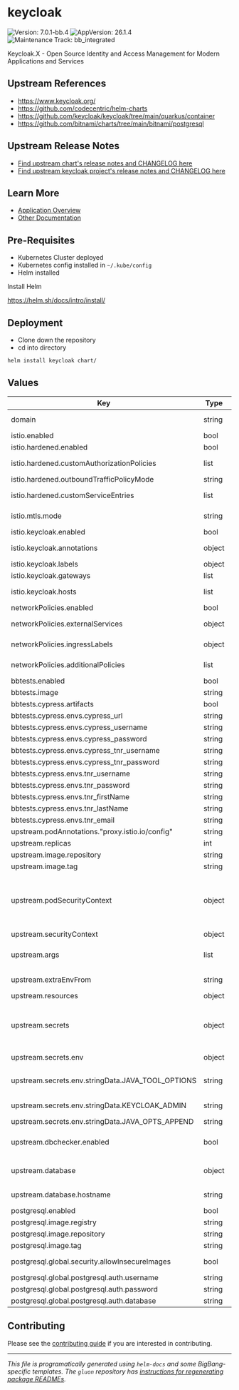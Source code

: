 <!-- Warning: Do not manually edit this file. See notes on gluon + helm-docs at the end of this file for more information. -->
# keycloak

![Version: 7.0.1-bb.4](https://img.shields.io/badge/Version-7.0.1--bb.4-informational?style=flat-square) ![AppVersion: 26.1.4](https://img.shields.io/badge/AppVersion-26.1.4-informational?style=flat-square) ![Maintenance Track: bb_integrated](https://img.shields.io/badge/Maintenance_Track-bb_integrated-green?style=flat-square)

Keycloak.X - Open Source Identity and Access Management for Modern Applications and Services

## Upstream References

- <https://www.keycloak.org/>
- <https://github.com/codecentric/helm-charts>
- <https://github.com/keycloak/keycloak/tree/main/quarkus/container>
- <https://github.com/bitnami/charts/tree/main/bitnami/postgresql>

## Upstream Release Notes

- [Find upstream chart's release notes and CHANGELOG here](https://github.com/codecentric/helm-charts/releases)
- [Find upstream keycloak project's release notes and CHANGELOG here](https://www.keycloak.org/docs/latest/release_notes/index.html)

## Learn More

- [Application Overview](docs/overview.md)
- [Other Documentation](docs/)

## Pre-Requisites

- Kubernetes Cluster deployed
- Kubernetes config installed in `~/.kube/config`
- Helm installed

Install Helm

https://helm.sh/docs/intro/install/

## Deployment

- Clone down the repository
- cd into directory

```bash
helm install keycloak chart/
```

## Values

| Key | Type | Default | Description |
|-----|------|---------|-------------|
| domain | string | `"dev.bigbang.mil"` | The base domain for all Big Bang components. Keycloak will be available at keycloak.%domain% |
| istio.enabled | bool | `false` | Enable or disable Istio |
| istio.hardened.enabled | bool | `false` | Enable or disable istio's hardened mode |
| istio.hardened.customAuthorizationPolicies | list | `[]` | Custom authorization policies to be applied to the keycloak namespace |
| istio.hardened.outboundTrafficPolicyMode | string | `"REGISTRY_ONLY"` | Specify the Istio outbound traffic policy mode |
| istio.hardened.customServiceEntries | list | `[]` | Custom service entries to be applied to the keycloak namespace |
| istio.mtls.mode | string | `"STRICT"` | PERMISSIVE = Allow both plain text and mutual TLS traffic |
| istio.keycloak.enabled | bool | `false` | Enable or disable the istio virtual service for keycloak |
| istio.keycloak.annotations | object | `{}` | Additional annotations to be added to the istio virtual service |
| istio.keycloak.labels | object | `{}` | Additional labels to be added to the istio virtual service |
| istio.keycloak.gateways | list | `["istio-gateway/passthrough-ingressgateway"]` | Specify the istio gateways to be used for keycloak |
| istio.keycloak.hosts | list | `["keycloak.{{ .Values.domain }}"]` | Specify the hostnames from which keycloak will be accessible |
| networkPolicies.enabled | bool | `false` | Enable or disable the bundled network policies |
| networkPolicies.externalServices | object | `{}` | Configure external services that keycloak needs to access |
| networkPolicies.ingressLabels | object | `{"app":"istio-ingressgateway","istio":"ingressgateway"}` | Configures labelSelectors for network policies allowing ingress from istio gateways |
| networkPolicies.additionalPolicies | list | `[]` | Configures additional network policies beyond the ones bundled with the chart |
| bbtests.enabled | bool | `false` | Enables the Big Bang test hooks |
| bbtests.image | string | `"registry1.dso.mil/ironbank/big-bang/base:2.1.0"` |  |
| bbtests.cypress.artifacts | bool | `true` |  |
| bbtests.cypress.envs.cypress_url | string | `"http://keycloak-upstream-http.keycloak.svc.cluster.local"` |  |
| bbtests.cypress.envs.cypress_username | string | `"admin"` |  |
| bbtests.cypress.envs.cypress_password | string | `"password"` |  |
| bbtests.cypress.envs.cypress_tnr_username | string | `"cypress"` |  |
| bbtests.cypress.envs.cypress_tnr_password | string | `"tnr_w!G33ZyAt@C8"` |  |
| bbtests.cypress.envs.tnr_username | string | `"cypress"` |  |
| bbtests.cypress.envs.tnr_password | string | `"tnr_w!G33ZyAt@C8"` |  |
| bbtests.cypress.envs.tnr_firstName | string | `"Cypress"` |  |
| bbtests.cypress.envs.tnr_lastName | string | `"TNR"` |  |
| bbtests.cypress.envs.tnr_email | string | `"cypress@tnr.mil"` |  |
| upstream.podAnnotations."proxy.istio.io/config" | string | `"proxyMetadata:\n  ISTIO_META_DNS_CAPTURE: \"true\"\n"` |  |
| upstream.replicas | int | `1` |  |
| upstream.image.repository | string | `"registry1.dso.mil/ironbank/opensource/keycloak/keycloak"` | The Keycloak image repository |
| upstream.image.tag | string | `"26.1.4"` |  |
| upstream.podSecurityContext | object | `{"fsGroup":2000,"runAsGroup":2000,"runAsNonRoot":true,"runAsUser":2000}` | SecurityContext for the entire Pod. Every container running in the Pod will inherit this SecurityContext. This might be relevant when other components of the environment inject additional containers into running Pods (service meshes are the most prominent example for this) |
| upstream.securityContext | object | `{"capabilities":{"drop":["ALL"]},"runAsGroup":2000,"runAsNonRoot":true,"runAsUser":2000}` | SecurityContext for the Keycloak container |
| upstream.args | list | `["start"]` | Overrides the default args for the Keycloak container **arg: "start" needs to be set for the container to start up properly** |
| upstream.extraEnvFrom | string | `"- secretRef:\n    name: '{{ include \"keycloak.fullname\" . }}-env'\n"` | Additional environment variables for Keycloak mapped from Secret or ConfigMap |
| upstream.resources | object | `{"limits":{"memory":"1Gi"},"requests":{"cpu":"1","memory":"1Gi"}}` | Pod resource requests and limits |
| upstream.secrets | object | `{"env":{"stringData":{"JAVA_OPTS_APPEND":"-Djgroups.dns.query={{ include \"keycloak.fullname\" . }}-headless","JAVA_TOOL_OPTIONS":"-Dcom.redhat.fips=false","KC_HOSTNAME":"keycloak.dev.bigbang.mil","KEYCLOAK_ADMIN":"admin","KEYCLOAK_ADMIN_PASSWORD":"password"}}}` | Configuration for secrets that should be created The secrets can also be independently created separate from this helm chart. for example with a gitops tool like flux with a kustomize overlay. NOTE: Secret values can be templated |
| upstream.secrets.env | object | `{"stringData":{"JAVA_OPTS_APPEND":"-Djgroups.dns.query={{ include \"keycloak.fullname\" . }}-headless","JAVA_TOOL_OPTIONS":"-Dcom.redhat.fips=false","KC_HOSTNAME":"keycloak.dev.bigbang.mil","KEYCLOAK_ADMIN":"admin","KEYCLOAK_ADMIN_PASSWORD":"password"}}` | Environmental variables |
| upstream.secrets.env.stringData.JAVA_TOOL_OPTIONS | string | `"-Dcom.redhat.fips=false"` | https://access.redhat.com/documentation/en-us/openjdk/11/html-single/configuring_openjdk_11_on_rhel_with_fips/index |
| upstream.secrets.env.stringData.KEYCLOAK_ADMIN | string | `"admin"` | default admin credentials. Override them for production deployments |
| upstream.secrets.env.stringData.JAVA_OPTS_APPEND | string | `"-Djgroups.dns.query={{ include \"keycloak.fullname\" . }}-headless"` | https://www.keycloak.org/server/caching |
| upstream.dbchecker.enabled | bool | `false` | If `true`, the dbchecker init container is enabled; this is incompatible with Big Bang and so is disabled by default. |
| upstream.database | object | `{"database":"keycloak","hostname":"keycloak-postgresql","password":"keycloak","port":5432,"username":"keycloak","vendor":"postgres"}` | Configures the database connection; can be configured here and/or via environment variables with `upstream.secrets.env` |
| upstream.database.hostname | string | `"keycloak-postgresql"` | you will need to change the hostname to match the release name: %release-name%-postgresql |
| postgresql.enabled | bool | `true` | If `true`, the Postgresql dependency is enabled |
| postgresql.image.registry | string | `"registry1.dso.mil"` |  |
| postgresql.image.repository | string | `"ironbank/bitnami/postgres"` |  |
| postgresql.image.tag | string | `"17.4.0"` |  |
| postgresql.global.security.allowInsecureImages | bool | `true` | Allow registry1.dso.mil in lieu of the default bitnami registry |
| postgresql.global.postgresql.auth.username | string | `"keycloak"` | PostgreSQL User to create |
| postgresql.global.postgresql.auth.password | string | `"keycloak"` | PostgreSQL Password for the new user |
| postgresql.global.postgresql.auth.database | string | `"keycloak"` | PostgreSQL Database to create |

## Contributing

Please see the [contributing guide](./CONTRIBUTING.md) if you are interested in contributing.

---

_This file is programatically generated using `helm-docs` and some BigBang-specific templates. The `gluon` repository has [instructions for regenerating package READMEs](https://repo1.dso.mil/big-bang/product/packages/gluon/-/blob/master/docs/bb-package-readme.md)._

